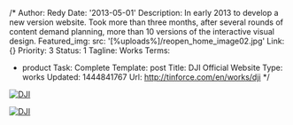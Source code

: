 /*
Author: Redy
Date: '2013-05-01'
Description: In early 2013 to develop a new version website. Took more than three
  months, after several rounds of content demand planning, more than 10 versions of
  the interactive visual design.
Featured_img:
  src: '[%uploads%]/reopen_home_image02.jpg'
Link: {}
Priority: 3
Status: 1
Tagline: Works
Terms:
- product
Task: Complete
Template: post
Title: DJI Official Website
Type: works
Updated: 1444841767
Url: http://tinforce.com/en/works/dji
*/
<p> <a class="lightbox-gallery" href="[%uploads%]/dji_4.jpg"> <img src="[%uploads%]/dji_4.jpg" alt="DJI" /> </a></p><p> <a class="lightbox-gallery" href="[%uploads%]/dji_5.jpg"> <img src="[%uploads%]/dji_5.jpg" alt="DJI" /> </a></p>